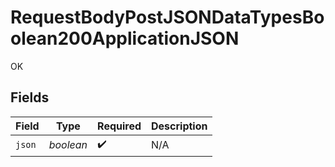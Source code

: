 # RequestBodyPostJSONDataTypesBoolean200ApplicationJSON

OK


## Fields

| Field              | Type               | Required           | Description        |
| ------------------ | ------------------ | ------------------ | ------------------ |
| `json`             | *boolean*          | :heavy_check_mark: | N/A                |